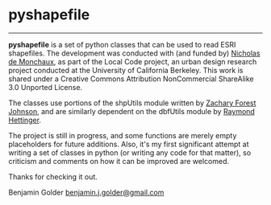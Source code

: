 # pyshapefile

-----------

**pyshapefile** is a set of python classes that can be used to read ESRI shapefiles. The development was conducted with (and funded by) [Nicholas de Monchaux](http://www.nicholas.demonchaux.com),  as part of the Local Code project, an urban design research project conducted at the University of California Berkeley. This work is shared under a Creative Commons Attribution NonCommercial ShareAlike 3.0 Unported License.

The classes use portions of the shpUtils module written by [Zachary Forest Johnson](http://www.indiemaps.com), and are similarly dependent on the dbfUtils module by [Raymond Hettinger](http://code.activestate.com/recipes/362715-dbf-reader-and-writer/). 

The project is still in progress, and some functions are merely empty placeholders for future additions. Also, it's my first significant attempt at writing a set of classes in python (or writing any code for that matter), so criticism and comments on how it can be improved are welcomed.

Thanks for checking it out.

Benjamin Golder
benjamin.j.golder@gmail.com

